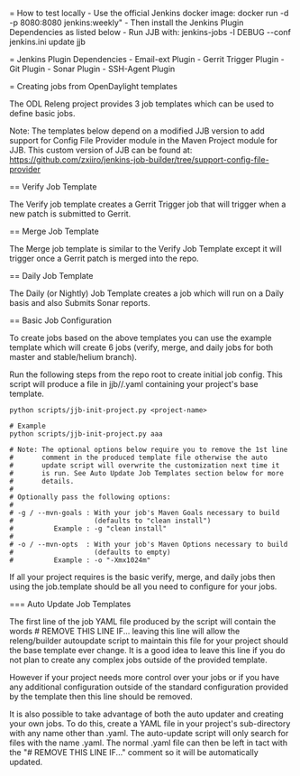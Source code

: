 = How to test locally
    - Use the official Jenkins docker image:
        docker run -d -p 8080:8080 jenkins:weekly"
    - Then install the Jenkins Plugin Dependencies as listed below
    - Run JJB with:
        jenkins-jobs -l DEBUG --conf jenkins.ini update jjb

= Jenkins Plugin Dependencies
    - Email-ext Plugin
    - Gerrit Trigger Plugin
    - Git Plugin
    - Sonar Plugin
    - SSH-Agent Plugin

= Creating jobs from OpenDaylight templates

The ODL Releng project provides 3 job templates which can be used to
define basic jobs.

Note: The templates below depend on a modified JJB version to add
      support for Config File Provider module in the Maven Project
      module for JJB. This custom version of JJB can be found at:
      https://github.com/zxiiro/jenkins-job-builder/tree/support-config-file-provider

== Verify Job Template

The Verify job template creates a Gerrit Trigger job that will trigger
when a new patch is submitted to Gerrit.

== Merge Job Template

The Merge job template is similar to the Verify Job Template except it
will trigger once a Gerrit patch is merged into
the repo.

== Daily Job Template

The Daily (or Nightly) Job Template creates a job which will run on a
Daily basis and also Submits Sonar reports.


== Basic Job Configuration

To create jobs based on the above templates you can use the example
template which will create 6 jobs (verify, merge, and daily jobs for both
master and stable/helium branch).

Run the following steps from the repo root to create initial job config.
This script will produce a file in jjb/<project>/<project>.yaml
containing your project's base template.

    python scripts/jjb-init-project.py <project-name>

    # Example
    python scripts/jjb-init-project.py aaa

    # Note: The optional options below require you to remove the 1st line
    #       comment in the produced template file otherwise the auto
    #       update script will overwrite the customization next time it
    #       is run. See Auto Update Job Templates section below for more
    #       details.
    #
    # Optionally pass the following options:
    #
    # -g / --mvn-goals : With your job's Maven Goals necessary to build
    #                    (defaults to "clean install")
    #          Example : -g "clean install"
    #
    # -o / --mvn-opts  : With your job's Maven Options necessary to build
    #                    (defaults to empty)
    #          Example : -o "-Xmx1024m"

If all your project requires is the basic verify, merge, and
daily jobs then using the job.template should be all you need to
configure for your jobs.

=== Auto Update Job Templates

The first line of the job YAML file produced by the script will contain
the words # REMOVE THIS LINE IF... leaving this line will allow the
releng/builder autoupdate script to maintain this file for your project
should the base template ever change. It is a good idea to leave this
line if you do not plan to create any complex jobs outside of the
provided template.

However if your project needs more control over your jobs or if you have
any additional configuration outside of the standard configuration
provided by the template then this line should be removed.

It is also possible to take advantage of both the auto updater and creating
your own jobs. To do this, create a YAML file in your project's sub-directory
with any name other than <project>.yaml. The auto-update script will only
search for files with the name <project>.yaml. The normal <project>.yaml
file can then be left in tact with the "# REMOVE THIS LINE IF..." comment so
it will be automatically updated.
